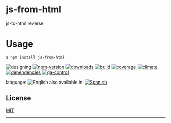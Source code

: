# js-from-html
js-to-html reverse


# Usage
```sh
$ npm install js-from-html
```


![designing](https://img.shields.io/badge/stability-designing-red.svg)
[![npm-version](https://img.shields.io/npm/v/js-from-html.svg)](https://npmjs.org/package/js-from-html)
[![downloads](https://img.shields.io/npm/dm/js-from-html.svg)](https://npmjs.org/package/js-from-html)
[![build](https://img.shields.io/travis/codenautas/js-from-html/master.svg)](https://travis-ci.org/codenautas/js-from-html)
[![coverage](https://img.shields.io/coveralls/codenautas/js-from-html/master.svg)](https://coveralls.io/r/codenautas/js-from-html)
[![climate](https://img.shields.io/codeclimate/github/codenautas/js-from-html.svg)](https://codeclimate.com/github/codenautas/js-from-html)
[![dependencies](https://img.shields.io/david/codenautas/js-from-html.svg)](https://david-dm.org/codenautas/js-from-html)
[![qa-control](http://codenautas.com/github/codenautas/js-from-html.svg)](http://codenautas.com/github/codenautas/js-from-html)



language: ![English](https://raw.githubusercontent.com/codenautas/multilang/master/img/lang-en.png)
also available in:
[![Spanish](https://raw.githubusercontent.com/codenautas/multilang/master/img/lang-es.png)](LEEME.md)


## License

[MIT](LICENSE)

----------------
